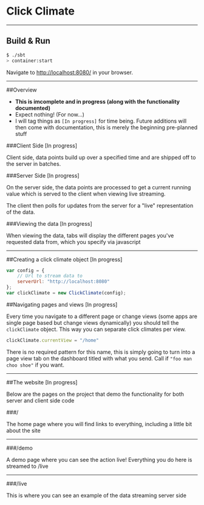 # Click Climate 

---

## Build & Run 

```sh
$ ./sbt
> container:start
```

Navigate to [http://localhost:8080/](http://localhost:8080/) in your browser.

---

##Overview

* **This is imcomplete and in progress (along with the functionality documented)**
* Expect nothing! (For now...)
* I will tag things as `[In progress]` for time being. Future additions will then come with documentation, this is merely the beginning pre-planned stuff

###Client Side [In progress]

Client side, data points build up over a specified time and are shipped off to the server in batches.

###Server Side [In progress]

On the server side, the data points are processed to get a current running value which is served to the client when viewing live streaming. 

The client then polls for updates from the server for a "live" representation of the data.

###Viewing the data [In progress]

When viewing the data, tabs will display the different pages you've requested data from, which you specify via javascript

---

##Creating a click climate object [In progress]

```javascript
var config = {
	// Url to stream data to
	serverUrl: "http://localhost:8080"
};
var clickClimate = new ClickClimate(config);

```

##Navigating pages and views [In progress]

Every time you navigate to a different page or change views (some apps are single page based but change views dynamically) you should tell the `clickClimate` object. This way you can separate click climates per view.

```javascript
clickClimate.currentView = "/home"
```

There is no required pattern for this name, this is simply going to turn into a page view tab on the dashboard titled with what you send. Call if `"foo man choo shoe"` if you want.

---

##The website [In progress]

Below are the pages on the project that demo the functionality for both server and client side code

###/

The home page where you will find links to everything, including a little bit about the site

---

###/demo

A demo page where you can see the action live! Everything you do here is streamed to /live

---

###/live

This is where you can see an example of the data streaming server side


